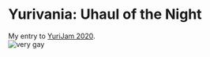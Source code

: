 # Yurivania: Uhaul of the Night
My entry to [YuriJam 2020](https://itch.io/jam/yuri-game-jam-2020).  
<img alt="very gay" src="https://img.shields.io/badge/very-gay-ff69bf?style=plastic"/>
